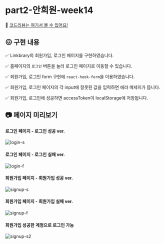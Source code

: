 # part2-안희원-week14

💌 [코드리뷰는 여기서 볼 수 있어요!](https://github.com/codeit-bootcamp-frontend/1-Weekly-Mission/pull/514)

## 😖 구현 내용

✅ Linkbrary의 회원가입, 로그인 페이지를 구현하였습니다.

✅ 홈페이지의 `로그인` 버튼을 눌러 로그인 페이지로 이동할 수 있습니다.

✅ 회원가입, 로그인 form 구현에 `react-hook-form`을 이용하였습니다.

✅ 회원가입, 로그인 페이지의 각 input에 잘못된 값을 입력하면 에러 메세지가 뜹니다.

✅ 회원가입, 로그인에 성공하면 accessToken이 localStorage에 저장됩니다.

## 📷 페이지 미리보기

#### 로그인 페이지 - 로그인 성공 ver.

![login-s](https://github.com/codeit-bootcamp-frontend/1-Weekly-Mission/assets/103186362/c878c1fb-ec6e-4dd2-a6d5-ef9f97d0fc2b)

#### 로그인 페이지 - 로그인 실패 ver.

![login-f](https://github.com/codeit-bootcamp-frontend/1-Weekly-Mission/assets/103186362/e6d5055d-a208-4cf1-9ecf-4fd96746eba0)

#### 회원가입 페이지 - 회원가입 성공 ver.

![signup-s](https://github.com/codeit-bootcamp-frontend/1-Weekly-Mission/assets/103186362/8be7a460-aa00-4b84-8afc-88bdfbe10d53)

#### 회원가입 페이지 - 회원가입 실패 ver.

![signup-f](https://github.com/codeit-bootcamp-frontend/1-Weekly-Mission/assets/103186362/61c9d33f-bfdc-4362-950b-61dc18474c0c)

#### 회원가입 성공한 계정으로 로그인 가능

![signup-s2](https://github.com/codeit-bootcamp-frontend/1-Weekly-Mission/assets/103186362/64e2ec64-f607-4f99-ab98-219f00f50844)
